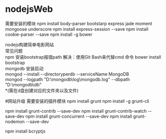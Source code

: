 # nodejsWeb

需要安装的模块
npm install body-parser bootstarp express jade moment mongoose underscore
npm install express-session --save
npm install cookie-parser --save
npm install -g bower

nodejs构建简单电影网站<br/>
常见问题<br/>
npm 安装bootstrap报错path 解决：使用Git Bash来代替cmd 命令 bower install bootstrap<br/>
mongodb 安装启动<br/>
mongod --install --directoryperdb --serviceName MongoDB <br />
mongod --logpath "D:\mongodb\log\mongodb.log" --dbpath "D:\mongodb\db" <br/>
*(需在d盘创建对应的文件夹以及文件)

#网站升级
需要安装的插件模块
npm install grunt
npm install -g grunt-cli

npm install grunt-contrib --save-dev
npm install grunt-contrib-watch --save-dev
npm install grunt-concurrent --save-dev
npm install grunt-nodemon --save-dev

npm install bcryptjs 

